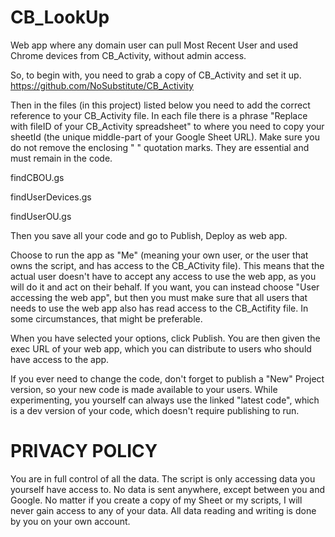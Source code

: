 # CB_LookUp
Web app where any domain user can pull Most Recent User and used Chrome devices from CB_Activity, without admin access.

So, to begin with, you need to grab a copy of CB_Activity and set it up.
https://github.com/NoSubstitute/CB_Activity

Then in the files (in this project) listed below you need to add the correct reference to your CB_Activity file.
In each file there is a phrase "Replace with fileID of your CB_Activity spreadsheet" to where you need to copy your sheetId (the unique middle-part of your Google Sheet URL). Make sure you do not remove the enclosing " " quotation marks. They are essential and must remain in the code.

findCBOU.gs

findUserDevices.gs

findUserOU.gs

Then you save all your code and go to Publish, Deploy as web app.

Choose to run the app as "Me" (meaning your own user, or the user that owns the script, and has access to the CB_ACtivity file). This means that the actual user doesn't have to accept any access to use the web app, as you will do it and act on their behalf. If you want, you can instead choose "User accessing the web app", but then you must make sure that all users that needs to use the web app also has read access to the CB_Actifity file. In some circumstances, that might be preferable.

When you have selected your options, click Publish. You are then given the exec URL of your web app, which you can distribute to users who should have access to the app.

If you ever need to change the code, don't forget to publish a "New" Project version, so your new code is made available to your users. While experimenting, you yourself can always use the linked "latest code", which is a dev version of your code, which doesn't require publishing to run.

# PRIVACY POLICY

You are in full control of all the data. The script is only accessing data you yourself have access to. No data is sent anywhere, except between you and Google. No matter if you create a copy of my Sheet or my scripts, I will never gain access to any of your data. All data reading and writing is done by you on your own account.

